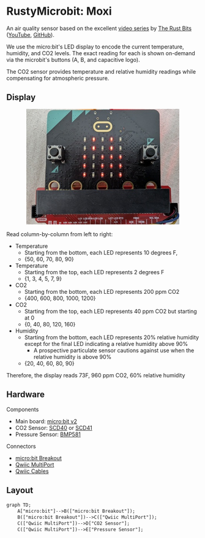 # RustyMicrobit: Moxi

An air quality sensor based on the excellent [video series](https://www.youtube.com/watch?v=vT4-bvHCbE0) by [The Rust Bits](https://patreon.com/TheRustyBits?utm_medium=clipboard_copy&utm_source=copyLink&utm_campaign=creatorshare_fan&utm_content=join_link) ([YouTube](https://www.youtube.com/@therustybits), [GitHub](https://github.com/therustybits)).

We use the micro:bit's LED display to encode the current temperature,
humidity, and CO2 levels. The exact reading for each is shown on-demand
via the microbit's buttons (A, B, and capacitive logo).

The CO2 sensor provides temperature and relative humidity readings while
compensating for atmospheric pressure.

## Display

<p align="center">
  <img src="display.jpg" />
</p>

Read column-by-column from left to right:

- Temperature
  - Starting from the bottom, each LED represents 10 degrees F,
  - \{50, 60, 70, 80, 90\}
- Temperature
  - Starting from the top, each LED represents 2 degrees F
  - \{1, 3, 4, 5, 7, 9\}
- CO2
  - Starting from the bottom, each LED represents 200 ppm CO2
  - \{400, 600, 800, 1000, 1200\}
- CO2
  - Starting from the top, each LED represents 40 ppm CO2 but starting at 0
  - \{0, 40, 80, 120, 160\}
- Humidity
  - Starting from the bottom, each LED represents 20% relative humidity except for the
    final LED indicating a relative humidity above 90%
    - A prospective particulate sensor cautions against use when the relative humidity is above 90%
  - \{20, 40, 60, 80, 90\}

Therefore, the display reads 73F, 960 ppm CO2, 60% relative humidity

## Hardware

Components

- Main board: [micro:bit v2](https://www.sparkfun.com/micro-bit-v2-board.html)
- CO2 Sensor: [SCD40](https://www.sparkfun.com/sparkfun-co-humidity-and-temperature-sensor-scd40-qwiic.html) or [SCD41](https://www.sparkfun.com/sparkfun-co-humidity-and-temperature-sensor-scd41-qwiic.html)
- Pressure Sensor: [BMP581](https://www.sparkfun.com/sparkfun-pressure-sensor-bmp581-qwiic.html)

Connectors

- [micro:bit Breakout](https://www.sparkfun.com/sparkfun-qwiic-micro-bit-breakout-with-headers.html)
- [Qwiic MultiPort](https://www.sparkfun.com/sparkfun-qwiic-multiport.html)
- [Qwiic Cables](https://www.sparkfun.com/catalogsearch/result/?q=qwiic+cables)

## Layout

```mermaid
graph TD;
    A["micro:bit"]-->B(["micro:bit Breakout"]);
    B(["micro:bit Breakout"])-->C(["Qwiic MultiPort"]);
    C(["Qwiic MultiPort"])-->D["CO2 Sensor"];
    C(["Qwiic MultiPort"])-->E["Pressure Sensor"];
```
